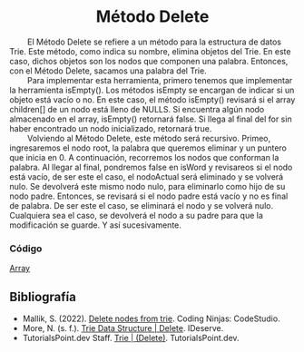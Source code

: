 <div align="center">  

# Método Delete  

 <div align="left">  
   
 &nbsp;&nbsp;&nbsp;&nbsp;&nbsp;&nbsp;&nbsp;&nbsp;El Método Delete se refiere a un método para la estructura de datos Trie. Este método, como indica su nombre, elimina objetos del Trie. En este caso, dichos objetos son los nodos que componen una palabra. Entonces, con el Método Delete, sacamos una palabra del Trie.  
 &nbsp;&nbsp;&nbsp;&nbsp;&nbsp;&nbsp;&nbsp;&nbsp;Para implementar esta herramienta, primero tenemos que implementar la herramienta isEmpty(). Los métodos isEmpty se encargan de indicar si un objeto está vacío o no. En este caso, el método isEmpty() revisará si el array children[] de un nodo está lleno de NULLS. Si encuentra algún nodo almacenado en el array, isEmpty() retornará false. Si llega al final del for sin haber encontrado un nodo inicializado, retornará true.  
 &nbsp;&nbsp;&nbsp;&nbsp;&nbsp;&nbsp;&nbsp;&nbsp;Volviendo al Método Delete, este método será recursivo. Primeo, ingresaremos el nodo root, la palabra que queremos eliminar y un puntero que inicia en 0. A continuación, recorremos los nodos que conforman la palabra. Al llegar al final, pondremos false en isWord y revisareos si el nodo está vacío, de ser este el caso, el nodoActual será eliminado y se volverá nulo. Se devolverá este mismo nodo nulo, para eliminarlo como hijo de su nodo padre. Entonces, se revisará si el nodo padre está vacío y no es final de palabra. De ser este el caso, se eliminará el nodo y se volverá nulo. Cualquiera sea el caso, se devolverá el nodo a su padre para que la modificación se guarde. Y así sucesivamente.  
 
### Código
[Array](https://github.com/marinovivianUPB/Algoritmica/edit/main/Estructura%20de%20Datos/Trie/Variantes/Metodo%20Delete/metodoDeleteArray.cpp)

  ## Bibliografía
  * Mallik, S. (2022). [Delete nodes from trie](https://www.codingninjas.com/codestudio/library/delete-nodes-from-trie). Coding Ninjas: CodeStudio.
  * More, N. (s. f.). [Trie Data Structure | Delete](https://www.ideserve.co.in/learn/trie-delete). IDeserve.
  * TutorialsPoint.dev Staff. [Trie | (Delete)](https://tutorialspoint.dev/data-structure/advanced-data-structures/trie-delete). TutorialsPoint.dev.
